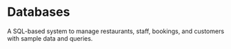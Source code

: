 # Databases
A SQL-based system to manage restaurants, staff, bookings, and customers with sample data and queries.

